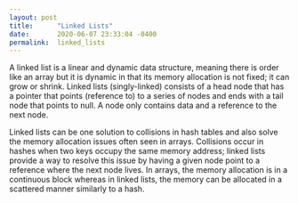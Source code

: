 ```yaml
---
layout: post
title:      "Linked Lists"
date:       2020-06-07 23:33:04 -0400
permalink:  linked_lists
---
```



A linked list is a linear and dynamic data structure, meaning there is order like an array but it is dynamic in that its memory allocation is not fixed; it can grow or shrink. Linked lists (singly-linked) consists of a head node that has a pointer that points (reference to) to a series of nodes and ends with a tail node that points to null. A node only contains data and a reference to the next node.

Linked lists can be one solution to collisions in hash tables and also solve the memory allocation issues often seen in arrays. Collisions occur in hashes when two keys occupy the same memory address; linked lists provide a way to resolve this issue by having a given node point to a reference where the next node lives. In arrays, the memory allocation is in a continuous block whereas in linked lists, the memory can be allocated in a scattered manner similarly to a hash. 

